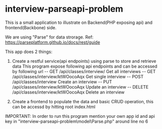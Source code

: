 # interview-parseapi-problem
This is a small application to illustrate on Backend(PHP exposing api) and frontend(Backbone) side.

We are using "Parse" for data strorage.
Ref: https://parseplatform.github.io/docs/rest/guide

This app does 2 things:
1. Create a restful service(api endpoints) using parse to store and retrieve data
This program expose following api endpoints and can be accessed by following url
-- GET /api/classes/interview/ 			    Get all interviews
-- GET /api/classes/interview/ktWOocoAqx    Get single interview
-- POST /api/classes/interview 			    Create an interview
-- PUT /api/classes/interview/ktWOocoAqx    Update an interview
-- DELETE /api/classes/interview/ktWOocoAqx Delete an interview

2. Create a frontend to populate the data and basic CRUD operation, this can be accessd by hitting root index.html

IMPORTANT:
In order to run this program mention your own app id and api key in "interview-parseapi-problem\model\Parse.php" around line no 6